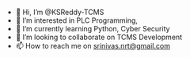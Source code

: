 - 👋 Hi, I’m @KSReddy-TCMS
- 👀 I’m interested in PLC Programming, 
- 🌱 I’m currently learning Python, Cyber Security
- 💞️ I’m looking to collaborate on TCMS Development
- 📫 How to reach me on srinivas.nrt@gmail.com

<!---
KSReddy-TCMS/KSReddy-TCMS is a ✨ special ✨ repository because its `README.md` (this file) appears on your GitHub profile.
You can click the Preview link to take a look at your changes.
--->
